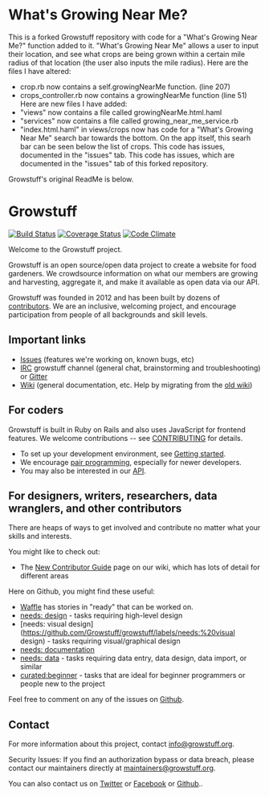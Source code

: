 # What's Growing Near Me?

This is a forked Growstuff repository with code for a "What's Growing Near Me?" function added to it.  "What's Growing Near Me" allows a user to input their location, and see what crops are being grown within a certain mile radius of that location (the user also inputs the mile radius).  Here are the files I have altered:
- crop.rb now contains a self.growingNearMe function. (line 207)
- crops_controller.rb now contains a growingNearMe function (line 51)
Here are new files I have added:
- "views" now contains a file called growingNearMe.html.haml
- "services" now contains a file called growing_near_me_service.rb
- "index.html.haml" in views/crops now has code for a "What's Growing Near Me" search bar towards the bottom.  On the app itself, this searh bar can be seen below the list of crops.  This code has issues, documented in the "issues" tab.
This code has issues, which are documented in the "issues" tab of this forked repository.

Growstuff's original ReadMe is below.

# Growstuff

[![Build Status](https://travis-ci.org/Growstuff/growstuff.svg?branch=dev)](https://travis-ci.org/Growstuff/growstuff)
[![Coverage Status](https://coveralls.io/repos/Growstuff/growstuff/badge.png)](https://coveralls.io/r/Growstuff/growstuff)
[![Code Climate](https://codeclimate.com/github/Growstuff/growstuff/badges/gpa.svg)](https://codeclimate.com/github/Growstuff/growstuff)

Welcome to the Growstuff project.

Growstuff is an open source/open data project to create a website for
food gardeners.  We crowdsource information on what our members are
growing and harvesting, aggregate it, and make it available as open data
via our API.

Growstuff was founded in 2012 and has been built by dozens of
[contributors](CONTRIBUTORS.md).  We are an inclusive, welcoming project, and
encourage participation from people of all backgrounds and skill levels.

## Important links

* [Issues](http://github.com/Growstuff/growstuff/issues) (features we're
  working on, known bugs, etc)
* [IRC](https://webchat.freenode.net/) growstuff channel (general chat, brainstorming and troubleshooting) or [Gitter](https://gitter.im/Growstuff/growstuff)
* [Wiki](https://github.com/Growstuff/growstuff/wiki) (general documentation, etc. Help by migrating from the [old wiki](https://web.archive.org/web/*/wiki.growstuff.org))

## For coders

Growstuff is built in Ruby on Rails and also uses JavaScript for
frontend features. We welcome contributions -- see
[CONTRIBUTING](CONTRIBUTING.md) for details.

* To set up your development environment, see [Getting started](https://github.com/Growstuff/growstuff/wiki/New-contributor-guide).
* We encourage [pair programming](http://wiki.growstuff.org/index.php/Pairing), especially for newer developers.
* You may also be interested in our [API](https://github.com/Growstuff/growstuff/wiki/API).

## For designers, writers, researchers, data wranglers, and other contributors

There are heaps of ways to get involved and contribute no matter what
your skills and interests.

You might like to check out:

* The [New Contributor Guide](https://github.com/Growstuff/growstuff/wiki/New-contributor-guide)
  page on our wiki, which has lots of detail for different areas

Here on Github, you might find these useful:

* [Waffle](http://waffle.io/Growstuff/growstuff) has stories in "ready" that can be worked on.
* [needs: design](https://github.com/Growstuff/growstuff/labels/needs:%20design) - tasks requiring high-level design
* [needs: visual design](https://github.com/Growstuff/growstuff/labels/needs:%20visual design) - tasks requiring visual/graphical design
* [needs: documentation](https://github.com/Growstuff/growstuff/labels/needs:%20documentation)
* [needs: data](https://github.com/Growstuff/growstuff/labels/needs:%20data) - tasks requiring data entry, data design, data import, or similar
* [curated:beginner](https://github.com/Growstuff/growstuff/labels/curated:%20beginner) - tasks that are ideal for beginner programmers or people new to the project

Feel free to comment on any of the issues on [Github](https://github.com/Growstuff/growstuff/issues).

## Contact

For more information about this project, contact [info@growstuff.org](mailto:info@growstuff.org).

Security Issues: If you find an authorization bypass or data breach, please contact our maintainers directly at [maintainers@growstuff.org](mailto:maintainers@growstuff.org).

You can also contact us on [Twitter](http://twitter.com/growstufforg/) or
[Facebook](https://www.facebook.com/pages/Growstuff/1531133417099494) or [Github](https://github.com/Growstuff/growstuff/issues)..
